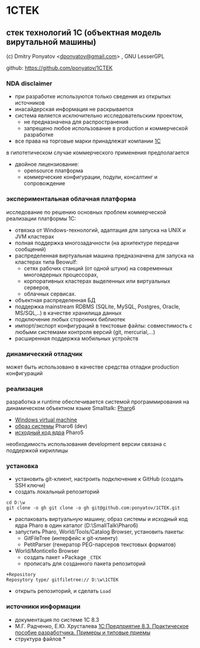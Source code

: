 # 1CTEK
## стек технологий 1С (объектная модель вирутальной машины)

(c) Dmitry Ponyatov <<dponyatov@gmail.com>> , GNU LesserGPL

github: https://github.com/ponyatov/1CTEK

### NDA disclaimer

* при разработке используются только сведения из открытых источников
* инасайдерская информация не раскрывается
* система является исключительно исследовательским проектом, 
  * не предназначена для распространения
  * запрещено любое использование в production и коммерческой разработке
* все права на торговые марки принадлежат компании [1С](https://1c.ru/)

в гипотетическом случае коммерческого применения предполагается
* двойное лицензиование:
  * opensource платформа
  * коммерческие конфигурации, подули, консалтинг и сопровождение

### экспериментальная облачная платформа

исследование по решению основных проблем коммерческой реализации платформы 1С:

* отвязка от Windows-технологий, адаптация для запуска на UNIX и JVM кластерах
* полная поддержка многозадачности (на архитектуре передачи сообщений)
* распределенная виртуальная машина
предназначена для запуска на кластерах типа Beowulf:
  * сетях рабочих станций (от одной штуки) на современных многоядерных процессорах,
  * корпоративных кластерах выделенных или виртуальных серверов,
  * облачных сервисах.
* объектная распределенная БД
* поддержка mainstream RDBMS (SQLite, MySQL, Postgres, Oracle, MS/SQL,..)
в качестве хранилища данных
* подключение любых сторонних библиотек
* импорт/экспорт конфигураций в текстовые файлы:
совместимость с любыми системами контроля версий (git, mercurial,...)
* расширенная поддержка мобильных устройств

### динамический отладчик

может быть использовано в качестве средства отладки production конфигураций

### реализация

разработка и runtime обеспечивается системой программирования на динамическом объектном языке Smalltalk: [Pharo](http://pharo.org/)6 

* [Windows virtual machine](http://files.pharo.org/get-files/50/pharo-win-stable.zip)
* [образ системы](http://files.pharo.org/image/60/latest.zip) Pharo6 (dev)
* [исходный код ядра](http://files.pharo.org/get-files/50/sources.zip) Pharo5

необходимость использования development версии связана с поддержкой кириллицы

### установка

* установить git-клиент, настроить подключение к GitHub (создать SSH ключи)
* создать локальный репозиторий
```
cd D:\w
git clone -o gh git clone -o gh git@github.com:ponyatov/1CTEK.git
```

* распаковать виртуальную машину, образ системы и исходный код ядра Pharo в один каталог (D:\SmallTalk\Pharo6)
* запустить Pharo, World/Tools/Catalog Browser, установить пакеты:
  * GitFileTree (интерфейс к git-клиенту)
  * PetitParser (генератор PEG-парсеров текстовых форматов)
* World/Monticello Browser
  * создать пакет +Package `_CTEK`
  * прописать для созданного пакета репозиторий
```
+Repository
Reposytory type/ gitfiletree:// D:\w\1CTEK
```
  * открыть репозиторий, и сделать `Load`

### источники информации

* документация по системе 1С 8.3
* М.Г. Радченко, Е.Ю. Хрусталева [1C:Предприятие 8.3. Практическое пособие разработчика. Примеры и типовые приемы](http://buh.ru/books/detail.php?ID=42714)
* структура файлов
  * 
